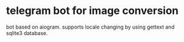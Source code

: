# telegram bot for image conversion

bot based on aiogram. supports locale changing by using gettext and sqlite3 database.
